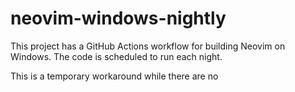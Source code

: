 # neovim-windows-nightly

This project has a GitHub Actions workflow for building Neovim on Windows. The
code is scheduled to run each night.

This is a temporary workaround while there are no 